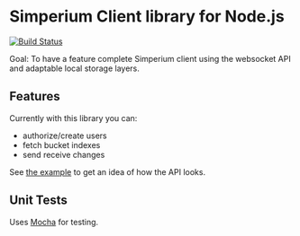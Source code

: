 # Simperium Client library for Node.js

[![Build Status](https://travis-ci.org/beaucollins/node-simperium.png)](https://travis-ci.org/beaucollins/node-simperium)


Goal: To have a feature complete Simperium client using the websocket API and adaptable local storage layers.

## Features

Currently with this library you can:

- authorize/create users
- fetch bucket indexes
- send receive changes

See [the example](sample/simplenote.js) to get an idea of how the API looks.

## Unit Tests

Uses [Mocha][] for testing.

[Mocha]: http://visionmedia.github.io/mocha/
